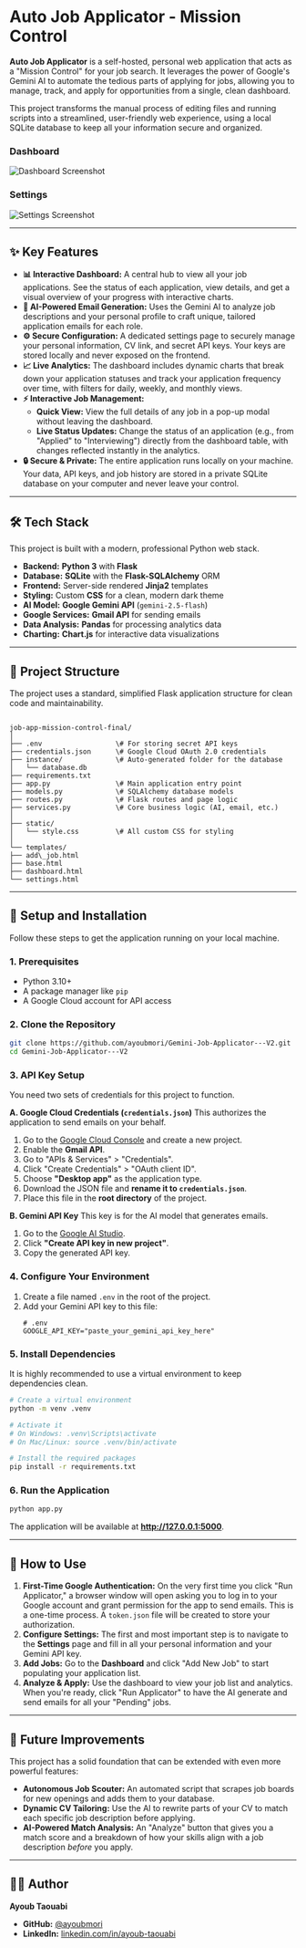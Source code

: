 # Auto Job Applicator - Mission Control

**Auto Job Applicator** is a self-hosted, personal web application that acts as a "Mission Control" for your job search. It leverages the power of Google's Gemini AI to automate the tedious parts of applying for jobs, allowing you to manage, track, and apply for opportunities from a single, clean dashboard.

This project transforms the manual process of editing files and running scripts into a streamlined, user-friendly web experience, using a local SQLite database to keep all your information secure and organized.

### **Dashboard**
![Dashboard Screenshot](demo/dashboard.png)

### **Settings**
![Settings Screenshot](demo/settings.png)

---

## ✨ Key Features

* **📊 Interactive Dashboard:** A central hub to view all your job applications. See the status of each application, view details, and get a visual overview of your progress with interactive charts.
* **🤖 AI-Powered Email Generation:** Uses the Gemini AI to analyze job descriptions and your personal profile to craft unique, tailored application emails for each role.
* **⚙️ Secure Configuration:** A dedicated settings page to securely manage your personal information, CV link, and secret API keys. Your keys are stored locally and never exposed on the frontend.
* **📈 Live Analytics:** The dashboard includes dynamic charts that break down your application statuses and track your application frequency over time, with filters for daily, weekly, and monthly views.
* **⚡️ Interactive Job Management:**
    * **Quick View:** View the full details of any job in a pop-up modal without leaving the dashboard.
    * **Live Status Updates:** Change the status of an application (e.g., from "Applied" to "Interviewing") directly from the dashboard table, with changes reflected instantly in the analytics.
* **🔒 Secure & Private:** The entire application runs locally on your machine. Your data, API keys, and job history are stored in a private SQLite database on your computer and never leave your control.

---

## 🛠️ Tech Stack

This project is built with a modern, professional Python web stack.

* **Backend:** **Python 3** with **Flask**
* **Database:** **SQLite** with the **Flask-SQLAlchemy** ORM
* **Frontend:** Server-side rendered **Jinja2** templates
* **Styling:** Custom **CSS** for a clean, modern dark theme
* **AI Model:** **Google Gemini API** (`gemini-2.5-flash`)
* **Google Services:** **Gmail API** for sending emails
* **Data Analysis:** **Pandas** for processing analytics data
* **Charting:** **Chart.js** for interactive data visualizations

---

## 📂 Project Structure

The project uses a standard, simplified Flask application structure for clean code and maintainability.

```

job-app-mission-control-final/
│
├── .env                  \# For storing secret API keys
├── credentials.json      \# Google Cloud OAuth 2.0 credentials
├── instance/             \# Auto-generated folder for the database
│   └── database.db
├── requirements.txt
├── app.py                \# Main application entry point
├── models.py             \# SQLAlchemy database models
├── routes.py             \# Flask routes and page logic
├── services.py           \# Core business logic (AI, email, etc.)
│
├── static/
│   └── style.css         \# All custom CSS for styling
│
└── templates/
├── add\_job.html
├── base.html
├── dashboard.html
└── settings.html

````

---

## 🚀 Setup and Installation

Follow these steps to get the application running on your local machine.

### 1. Prerequisites
* Python 3.10+
* A package manager like `pip`
* A Google Cloud account for API access

### 2. Clone the Repository
```bash
git clone https://github.com/ayoubmori/Gemini-Job-Applicator---V2.git
cd Gemini-Job-Applicator---V2
````

### 3\. API Key Setup

You need two sets of credentials for this project to function.

**A. Google Cloud Credentials (`credentials.json`)**
This authorizes the application to send emails on your behalf.

1.  Go to the [Google Cloud Console](https://console.cloud.google.com/) and create a new project.
2.  Enable the **Gmail API**.
3.  Go to "APIs & Services" \> "Credentials".
4.  Click "Create Credentials" \> "OAuth client ID".
5.  Choose **"Desktop app"** as the application type.
6.  Download the JSON file and **rename it to `credentials.json`**.
7.  Place this file in the **root directory** of the project.

**B. Gemini API Key**
This key is for the AI model that generates emails.

1.  Go to the [Google AI Studio](https://aistudio.google.com/app/apikey).
2.  Click **"Create API key in new project"**.
3.  Copy the generated API key.

### 4\. Configure Your Environment

1.  Create a file named `.env` in the root of the project.
2.  Add your Gemini API key to this file:
    ```
    # .env
    GOOGLE_API_KEY="paste_your_gemini_api_key_here"
    ```

### 5\. Install Dependencies

It is highly recommended to use a virtual environment to keep dependencies clean.

```bash
# Create a virtual environment
python -m venv .venv

# Activate it
# On Windows: .venv\Scripts\activate
# On Mac/Linux: source .venv/bin/activate

# Install the required packages
pip install -r requirements.txt
```

### 6\. Run the Application

```bash
python app.py
```

The application will be available at **http://127.0.0.1:5000**.

-----

## 📖 How to Use

1.  **First-Time Google Authentication:** On the very first time you click "Run Applicator," a browser window will open asking you to log in to your Google account and grant permission for the app to send emails. This is a one-time process. A `token.json` file will be created to store your authorization.
2.  **Configure Settings:** The first and most important step is to navigate to the **Settings** page and fill in all your personal information and your Gemini API key.
3.  **Add Jobs:** Go to the **Dashboard** and click "Add New Job" to start populating your application list.
4.  **Analyze & Apply:** Use the dashboard to view your job list and analytics. When you're ready, click "Run Applicator" to have the AI generate and send emails for all your "Pending" jobs.

-----

## 🌟 Future Improvements

This project has a solid foundation that can be extended with even more powerful features:

  * **Autonomous Job Scouter:** An automated script that scrapes job boards for new openings and adds them to your database.
  * **Dynamic CV Tailoring:** Use the AI to rewrite parts of your CV to match each specific job description before applying.
  * **AI-Powered Match Analysis:** An "Analyze" button that gives you a match score and a breakdown of how your skills align with a job description *before* you apply.

-----

## 👨‍💻 Author

**Ayoub Taouabi**

  * **GitHub:** [@ayoubmori](https://www.google.com/search?q=https://github.com/ayoubmori)
  * **LinkedIn:** [linkedin.com/in/ayoub-taouabi](https://www.google.com/search?q=https://linkedin.com/in/ayoub-taouabi)
